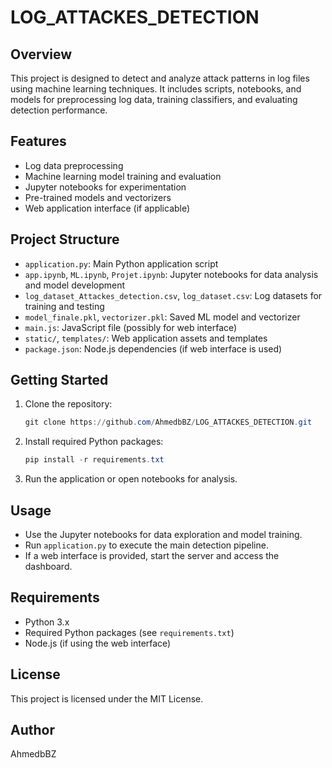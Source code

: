 # LOG_ATTACKES_DETECTION

## Overview
This project is designed to detect and analyze attack patterns in log files using machine learning techniques. It includes scripts, notebooks, and models for preprocessing log data, training classifiers, and evaluating detection performance.

## Features
- Log data preprocessing
- Machine learning model training and evaluation
- Jupyter notebooks for experimentation
- Pre-trained models and vectorizers
- Web application interface (if applicable)

## Project Structure
- `application.py`: Main Python application script
- `app.ipynb`, `ML.ipynb`, `Projet.ipynb`: Jupyter notebooks for data analysis and model development
- `log_dataset_Attackes_detection.csv`, `log_dataset.csv`: Log datasets for training and testing
- `model_finale.pkl`, `vectorizer.pkl`: Saved ML model and vectorizer
- `main.js`: JavaScript file (possibly for web interface)
- `static/`, `templates/`: Web application assets and templates
- `package.json`: Node.js dependencies (if web interface is used)

## Getting Started
1. Clone the repository:
   ```powershell
   git clone https://github.com/AhmedbBZ/LOG_ATTACKES_DETECTION.git
   ```
2. Install required Python packages:
   ```powershell
   pip install -r requirements.txt
   ```
3. Run the application or open notebooks for analysis.

## Usage
- Use the Jupyter notebooks for data exploration and model training.
- Run `application.py` to execute the main detection pipeline.
- If a web interface is provided, start the server and access the dashboard.

## Requirements
- Python 3.x
- Required Python packages (see `requirements.txt`)
- Node.js (if using the web interface)

## License
This project is licensed under the MIT License.

## Author
AhmedbBZ
